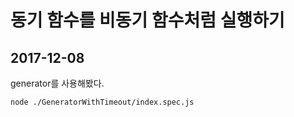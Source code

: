 # 동기 함수를 비동기 함수처럼 실행하기
## 2017-12-08
generator를 사용해봤다.
```
node ./GeneratorWithTimeout/index.spec.js
```